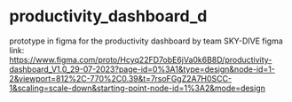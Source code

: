 # productivity_dashboard_d
prototype in figma for the productivity dashboard by team SKY-DIVE
figma link:
https://www.figma.com/proto/Hcyq22FD7obE6jVa0k6B8D/productivity-dashboard_V1.0_29-07-2023?page-id=0%3A1&type=design&node-id=1-2&viewport=812%2C-770%2C0.39&t=7rsoFGgZ2A7H0SCC-1&scaling=scale-down&starting-point-node-id=1%3A2&mode=design

